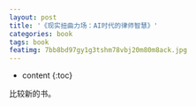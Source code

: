 ```yaml
---
layout: post
title: '《现实扭曲力场：AI时代的律师智慧》'
categories: book
tags: book
featimg: 7bb8bd97gy1g3tshm78vbj20m80m8ack.jpg
---
```


* content
{:toc}

比较新的书。